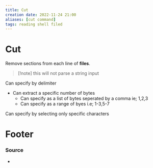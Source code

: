 ```yaml
---
title: Cut 
creation date: 2022-11-24 21:00
aliases: [cut command] 
tags: reading shell filed
---
```


# Cut
Remove sections from each line of **files**. 

>[!note] this will not parse a string input

Can specify by delimiter 

- Can extract a specific number of bytes
	- Can specify as a list of bytes seperated by a comma ie; 1,2,3
	- Can specify as a range of byes i.e; 1-3,5-7


Can specify by selecting only specific characters




# Footer
### Source
- 


